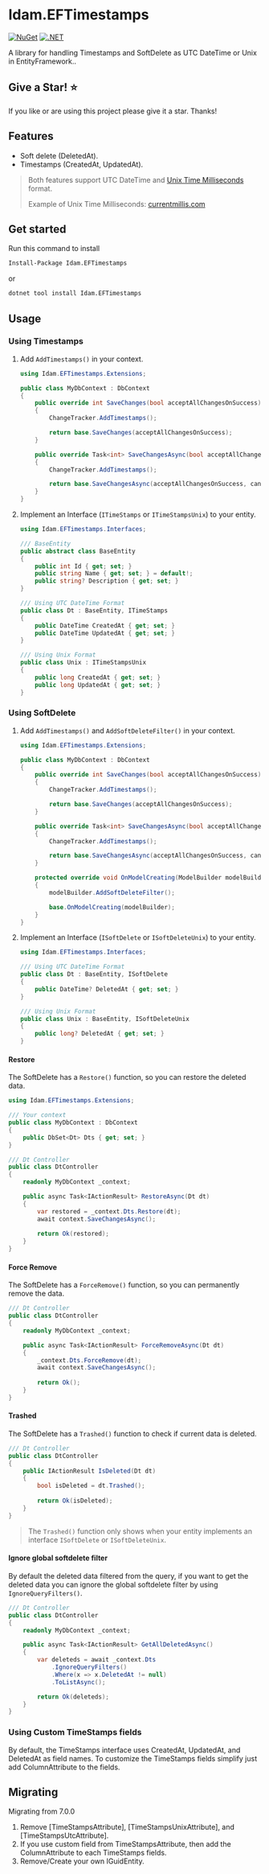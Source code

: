 # Idam.EFTimestamps

[![NuGet](https://img.shields.io/nuget/v/Idam.EFTimestamps.svg)](https://www.nuget.org/packages/Idam.EFTimestamps) [![.NET](https://github.com/ronnygunawan/RG.RazorMail/actions/workflows/CI.yml/badge.svg)](https://github.com/idamachmadfaizin/Idam.EFTimestamps/actions/workflows/test.yml)

A library for handling Timestamps and SoftDelete as UTC DateTime or Unix in EntityFramework..

## Give a Star! :star:

If you like or are using this project please give it a star. Thanks!

## Features

- Soft delete (DeletedAt).
- Timestamps (CreatedAt, UpdatedAt).

>Both features support UTC DateTime and [Unix Time Milliseconds](https://learn.microsoft.com/en-us/dotnet/api/system.datetimeoffset.tounixtimemilliseconds?view=net-7.0) format.
>
>Example of Unix Time Milliseconds: [currentmillis.com](https://currentmillis.com)

## Get started

Run this command to install

```sh
Install-Package Idam.EFTimestamps
```

or

```sh
dotnet tool install Idam.EFTimestamps
```

## Usage

### Using Timestamps

1. Add `AddTimestamps()` in your context.

    ```cs
    using Idam.EFTimestamps.Extensions;

    public class MyDbContext : DbContext
    {
        public override int SaveChanges(bool acceptAllChangesOnSuccess)
        {
            ChangeTracker.AddTimestamps();

            return base.SaveChanges(acceptAllChangesOnSuccess);
        }

        public override Task<int> SaveChangesAsync(bool acceptAllChangesOnSuccess, CancellationToken cancellationToken = default)
        {
            ChangeTracker.AddTimestamps();

            return base.SaveChangesAsync(acceptAllChangesOnSuccess, cancellationToken);
        }
    }
    ```

2. Implement an Interface (`ITimeStamps` or `ITimeStampsUnix`) to your entity.

    ```cs
    using Idam.EFTimestamps.Interfaces;

    /// BaseEntity
    public abstract class BaseEntity
    {
        public int Id { get; set; }
        public string Name { get; set; } = default!;
        public string? Description { get; set; }
    }

    /// Using UTC DateTime Format
    public class Dt : BaseEntity, ITimeStamps
    {
        public DateTime CreatedAt { get; set; }
        public DateTime UpdatedAt { get; set; }
    }

    /// Using Unix Format
    public class Unix : ITimeStampsUnix
    {
        public long CreatedAt { get; set; }
        public long UpdatedAt { get; set; }
    }
    ```

### Using SoftDelete

1. Add `AddTimestamps()` and `AddSoftDeleteFilter()` in your context.

    ```cs
    using Idam.EFTimestamps.Extensions;

    public class MyDbContext : DbContext
    {
        public override int SaveChanges(bool acceptAllChangesOnSuccess)
        {
            ChangeTracker.AddTimestamps();

            return base.SaveChanges(acceptAllChangesOnSuccess);
        }

        public override Task<int> SaveChangesAsync(bool acceptAllChangesOnSuccess, CancellationToken cancellationToken = default)
        {
            ChangeTracker.AddTimestamps();

            return base.SaveChangesAsync(acceptAllChangesOnSuccess, cancellationToken);
        }

        protected override void OnModelCreating(ModelBuilder modelBuilder)
        {
            modelBuilder.AddSoftDeleteFilter();

            base.OnModelCreating(modelBuilder);
        }
    }
    ```

2. Implement an Interface (`ISoftDelete` or `ISoftDeleteUnix`) to your entity.

    ```cs
    using Idam.EFTimestamps.Interfaces;

    /// Using UTC DateTime Format
    public class Dt : BaseEntity, ISoftDelete
    {
        public DateTime? DeletedAt { get; set; }
    }

    /// Using Unix Format
    public class Unix : BaseEntity, ISoftDeleteUnix
    {
        public long? DeletedAt { get; set; }
    }
    ```

#### Restore

The SoftDelete has a `Restore()` function, so you can restore the deleted data.

```cs
using Idam.EFTimestamps.Extensions;

/// Your context
public class MyDbContext : DbContext
{
    public DbSet<Dt> Dts { get; set; }
}

/// Dt Controller
public class DtController
{
    readonly MyDbContext _context;

    public async Task<IActionResult> RestoreAsync(Dt dt)
    {
        var restored = _context.Dts.Restore(dt);
        await context.SaveChangesAsync();
        
        return Ok(restored);
    }
}
```

#### Force Remove

The SoftDelete has a `ForceRemove()` function, so you can permanently remove the data.

```cs
/// Dt Controller
public class DtController
{
    readonly MyDbContext _context;

    public async Task<IActionResult> ForceRemoveAsync(Dt dt)
    {
        _context.Dts.ForceRemove(dt);
        await context.SaveChangesAsync();
        
        return Ok();
    }
}
```

#### Trashed

The SoftDelete has a `Trashed()` function to check if current data is deleted.

```cs
/// Dt Controller
public class DtController
{
    public IActionResult IsDeleted(Dt dt)
    {
        bool isDeleted = dt.Trashed();
        
        return Ok(isDeleted);
    }
}
```

> The `Trashed()` function only shows when your entity implements an interface `ISoftDelete` or `ISoftDeleteUnix`.

#### Ignore global softdelete filter

By default the deleted data filtered from the query, if you want to get the deleted data you can ignore the global softdelete filter by using `IgnoreQueryFilters()`.

```cs
/// Dt Controller
public class DtController
{
    readonly MyDbContext _context;

    public async Task<IActionResult> GetAllDeletedAsync()
    {
        var deleteds = await _context.Dts
            .IgnoreQueryFilters()
            .Where(x => x.DeletedAt != null)
            .ToListAsync();

        return Ok(deleteds);
    }
}
```

### Using Custom TimeStamps fields

By default, the TimeStamps interface uses CreatedAt, UpdatedAt, and DeletedAt as field names. To customize the TimeStamps fields simplify just add ColumnAttribute to the fields.

## Migrating

Migrating from 7.0.0

1. Remove [TimeStampsAttribute], [TimeStampsUnixAttribute], and [TimeStampsUtcAttribute].
2. If you use custom field from TimeStampsAttribute, then add the ColumnAttribute to each TimeStamps fields.
3. Remove/Create your own IGuidEntity.
